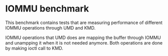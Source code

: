 # IOMMU benchmark

This benchmark contains tests that are measuring performance of different IOMMU operations through UMD and KMD.

IOMMU operations that UMD does are mapping the buffer through IOMMU and unampping it when it is not needed anymore. Both operations are done by making ioctl call to KMD.

